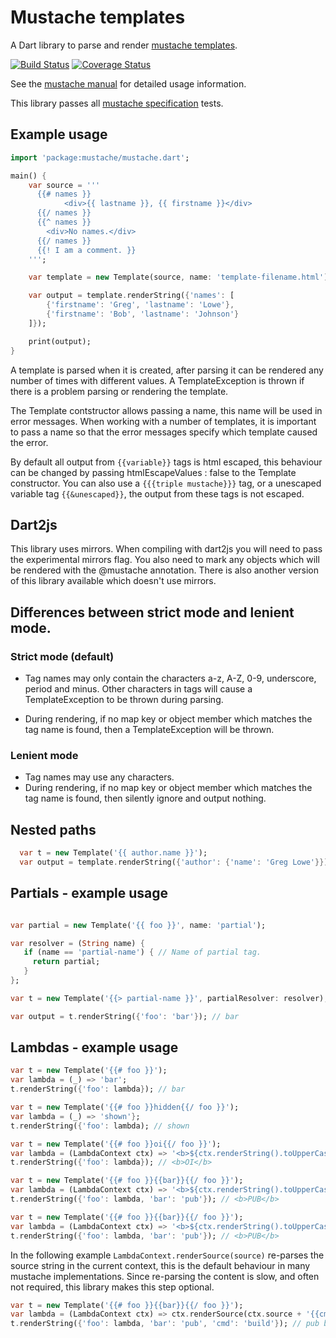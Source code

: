 # Mustache templates

A Dart library to parse and render [mustache templates](https://mustache.github.io/).

[![Build Status](https://travis-ci.org/xxgreg/mustache.svg)](https://travis-ci.org/xxgreg/mustache) [![Coverage Status](https://coveralls.io/repos/xxgreg/mustache/badge.svg)](https://coveralls.io/r/xxgreg/mustache)

See the [mustache manual](http://mustache.github.com/mustache.5.html) for detailed usage information.

This library passes all [mustache specification](https://github.com/mustache/spec/tree/master/specs) tests.

## Example usage
```dart
import 'package:mustache/mustache.dart';

main() {
	var source = '''
	  {{# names }}
            <div>{{ lastname }}, {{ firstname }}</div>
	  {{/ names }}
	  {{^ names }}
	    <div>No names.</div>
	  {{/ names }}
	  {{! I am a comment. }}
	''';

	var template = new Template(source, name: 'template-filename.html');

	var output = template.renderString({'names': [
		{'firstname': 'Greg', 'lastname': 'Lowe'},
		{'firstname': 'Bob', 'lastname': 'Johnson'}
	]});

	print(output);
}
```

A template is parsed when it is created, after parsing it can be rendered any number of times with different values. A TemplateException is thrown if there is a problem parsing or rendering the template.

The Template contstructor allows passing a name, this name will be used in error messages. When working with a number of templates, it is important to pass a name so that the error messages specify which template caused the error.

By default all output from `{{variable}}` tags is html escaped, this behaviour can be changed by passing htmlEscapeValues : false to the Template constructor. You can also use a `{{{triple mustache}}}` tag, or a unescaped variable tag `{{&unescaped}}`, the output from these tags is not escaped.

## Dart2js

This library uses mirrors. When compiling with dart2js you will need to pass the experimental mirrors flag. You also need to mark any objects which will be rendered with the @mustache annotation. There is also another version of this library available which doesn't use mirrors.

## Differences between strict mode and lenient mode.

### Strict mode (default)

* Tag names may only contain the characters a-z, A-Z, 0-9, underscore, period and minus. Other characters in tags will cause a TemplateException to be thrown during parsing.

* During rendering, if no map key or object member which matches the tag name is found, then a TemplateException will be thrown.

### Lenient mode

* Tag names may use any characters.
* During rendering, if no map key or object member which matches the tag name is found, then silently ignore and output nothing.

## Nested paths

```dart
  var t = new Template('{{ author.name }}');
  var output = template.renderString({'author': {'name': 'Greg Lowe'}});
```

## Partials - example usage

```dart

var partial = new Template('{{ foo }}', name: 'partial');

var resolver = (String name) {
   if (name == 'partial-name') { // Name of partial tag.
     return partial;
   }
};

var t = new Template('{{> partial-name }}', partialResolver: resolver);

var output = t.renderString({'foo': 'bar'}); // bar

```

## Lambdas - example usage

```dart
var t = new Template('{{# foo }}');
var lambda = (_) => 'bar';
t.renderString({'foo': lambda}); // bar
```

```dart
var t = new Template('{{# foo }}hidden{{/ foo }}');
var lambda = (_) => 'shown'};
t.renderString({'foo': lambda); // shown
```

```dart
var t = new Template('{{# foo }}oi{{/ foo }}');
var lambda = (LambdaContext ctx) => '<b>${ctx.renderString().toUpperCase()}</b>';
t.renderString({'foo': lambda}); // <b>OI</b>
```

```dart
var t = new Template('{{# foo }}{{bar}}{{/ foo }}');
var lambda = (LambdaContext ctx) => '<b>${ctx.renderString().toUpperCase()}</b>';
t.renderString({'foo': lambda, 'bar': 'pub'}); // <b>PUB</b>
```

```dart
var t = new Template('{{# foo }}{{bar}}{{/ foo }}');
var lambda = (LambdaContext ctx) => '<b>${ctx.renderString().toUpperCase()}</b>';
t.renderString({'foo': lambda, 'bar': 'pub'}); // <b>PUB</b>
```

In the following example `LambdaContext.renderSource(source)` re-parses the source string in the current context, this is the default behaviour in many mustache implementations. Since re-parsing the content is slow, and often not required, this library makes this step optional.

```dart
var t = new Template('{{# foo }}{{bar}}{{/ foo }}');
var lambda = (LambdaContext ctx) => ctx.renderSource(ctx.source + '{{cmd}}')};
t.renderString({'foo': lambda, 'bar': 'pub', 'cmd': 'build'}); // pub build
```
